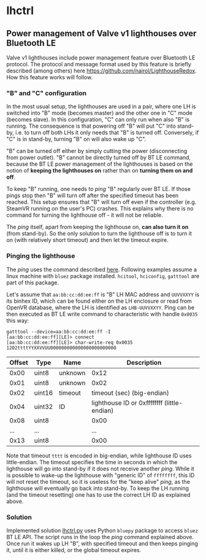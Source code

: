 # lhctrl
## Power management of Valve v1 lighthouses over Bluetooth LE

Valve v1 lighthouses include power management feature over Bluetooth LE protocol. The protocol and message format used by this feature is briefly described (among others) here https://github.com/nairol/LighthouseRedox. How this feature works will follow.

### "B" and "C" configuration
In the most usual setup, the lighthouses are used in a pair, where one LH is switched into "B" mode (becomes master) and the other one in "C" mode (becomes slave). In this configuration, "C" can only run when also "B" is running. The consequence is that powering off "B" will put "C" into stand-by, i.e. to turn off both LHs it only needs that "B" is turned off. Conversely, if "C" is in stand-by, turning "B" on will also wake up "C".

"B" can be turned off either by simply cutting the power (disconnecting from power outlet). "B" cannot be directly turned off by BT LE command, because the BT LE power management of the lighthouses is based on the notion of **keeping the lighthouses on** rather than on **turning them on and off**.

To keep "B" running, one needs to *ping* "B" regularly over BT LE. If those pings stop then "B" will turn off after the specified timeout has been reached. This setup ensures that "B" will turn off even if the controller (e.g. SteamVR running on the user's PC) crashes. This explains why there is no command for turning the lighthouse off - it will not be reliable.

The *ping* itself, apart from keeping the lighthouse on, **can also turn it on** (from stand-by). So the only solution to turn the lighthouse off is to turn it on (with relatively short timeout) and then let the timeout expire.

### Pinging the lighthouse

The *ping* uses the command described [here](https://github.com/nairol/LighthouseRedox/blob/master/docs/Base%20Station.md#wake-up-and-set-sleep-timeout). Following examples assume a linux machine with `bluez` package installed. `hcitool`, `hciconfig`, `gatttool` are part of this package.

Let's assume that `aa:bb:cc:dd:ee:ff` is "B" LH MAC address and `UUVVXXYY` is its binhex ID, which can be found either on the LH enclosure or read from OpenVR database, where the LH is identified as `LHB-UUVVXXYY`. Ping can be then executed as BT LE write command to characteristic with handle `0x0035` this way:
```
gatttool --device=aa:bb:cc:dd:ee:ff -I
[aa:bb:cc:dd:ee:ff][LE]> connect
[aa:bb:cc:dd:ee:ff][LE]> char-write-req 0x0035 1202ttttYYXXVVUU000000000000000000000000
```
Offset | Type   | Name             | Description
-------|--------|------------------|------------
0x00   | uint8  | unknown          | 0x12
0x01   | uint8  | unknown          | 0x02
0x02   | uint16 | timeout          | timeout (sec) (big-endian)
0x04   | uint32 | ID               | lighthouse ID or 0xffffffff (little-endian)
0x08   | uint8  |                  | 0x00
...    | ...    |                  | ...
0x13   | uint8  |                  | 0x00

Note that timeout `tttt` is encoded in big-endian, while lighthouse ID uses little-endian. The timeout specifies the time in seconds in which the lighthouse will go into stand-by if it does not receive another *ping*. While it is possible to wake-up the lighthouse with "generic ID" of `ffffffff`, this ID will not reset the timeout, so it is useless for the "keep alive" *ping*, as the lighthouse will eventually go back into stand-by. To keep the LH running (and the timeout resetting) one has to use the correct LH ID as explained above.

### Solution

Implemented solution [lhctrl.py](/pylhctrl/lhctrl.py) uses Python `bluepy` package to access `bluez` BT LE API. The script runs in the loop the *ping* command explained above. Once run it wakes up LH "B", with specified timeout and then keeps pinging it, until it is either killed, or the global timeout expires.
